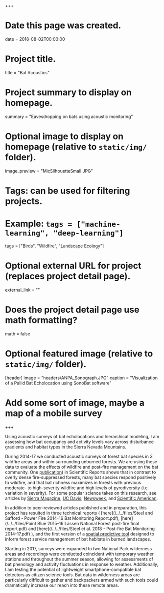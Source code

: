+++
# Date this page was created.
date = 2018-08-02T00:00:00

# Project title.
title = "Bat Acoustics"

# Project summary to display on homepage.
summary = "Eavesdropping on bats using acoustic monitoring"

# Optional image to display on homepage (relative to `static/img/` folder).
image_preview = "MicSilhouetteSmall.JPG"

# Tags: can be used for filtering projects.
# Example: `tags = ["machine-learning", "deep-learning"]`
tags = ["Birds", "Wildfire", "Landscape Ecology"]

# Optional external URL for project (replaces project detail page).
external_link = ""

# Does the project detail page use math formatting?
math = false

# Optional featured image (relative to `static/img/` folder).
[header]
image = "headers/ANPA_Sonograph.JPG"
caption = "Visualization of a Pallid Bat Echolocation using SonoBat software"

# Add some sort of image, maybe a map of a mobile survey
+++

Using acoustic surveys of bat echolocations and hierarchical modeling, I am assessing how bat occupancy and activity levels vary across disturbance gradients and habitat types in the Sierra Nevada Mountains. 

During 2014-17 we conducted acoustic surveys of forest bat species in 3 wildfire areas and within surrounding unburned forests. We are using these data to evaluate the effects of wildfire and post-fire management on the bat community. One [publication](https://www.nature.com/articles/s41598-019-52875-2)) in Scientific Reports shows that in contrast to overly dense fire-suppressed forests, many bat species respond positively to wildfire, and that bat richness maximizes in forests with previous moderate- to high-severity wildfire and high levels of pyrodiversity (i.e. variation in severity). For some popular science takes on this research, see articles by [Sierra Magazine](https://www.sierraclub.org/sierra/song-bats-and-fire-climate-change-white-nose), [UC Davis](https://climatechange.ucdavis.edu/news/bats-may-benefit-from-wildfire/),  [Newsweek](https://www.newsweek.com/bats-sierra-nevada-adapted-fire-thriving-forests-burn-1475742), and [Scientific American](https://www.scientificamerican.com/article/burned-habitats-benefit-bats/).  

In addition to peer-reviewed articles published and in preparation, this project has resulted in three technical reports ( [here](/../../files/Steel and Safford - Power Fire 2014-16 Bat Monitoring Report.pdf), [here](/../../files/Point Blue 2015-16 Lassen National Forest post-fire final report.pdf) and [here](/../../files/Steel et al. 2018 - Post-fire Bat Monitoring 2014-17.pdf) ), and the first version of a [spatial predictive tool](/../../files/FIRE-BAT_manual_v1.0.pdf) designed to inform forest service management of bat habitats in burned landscapes. 

Starting in 2017, surveys were expanded to two National Park wilderness areas and recordings were conducted coincident with temporary weather stations and throughout the summer season, allowing for assessments of bat phenology and activity fluctuations in response to weather. Additionally, I am testing the potential of lightweight smartphone-compatible bat detectors as citizen science tools. Bat data in wilderness areas are particularly difficult to gather and backpackers armed with such tools could dramatically increase our reach into these remote areas.  


